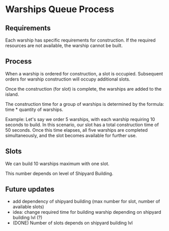 # Warships Queue Process

## Requirements

Each warship has specific requirements for construction. 
If the required resources are not available, the warship cannot be built.

## Process

When a warship is ordered for construction, a slot is occupied. Subsequent orders for warship construction will occupy additional slots.

Once the construction (for slot) is complete, the warships are added to the island.

The construction time for a group of warships is determined by the formula: time * quantity of warships.

Example:
Let's say we order 5 warships, with each warship requiring 10 seconds to build. 
In this scenario, our slot has a total construction time of 50 seconds. 
Once this time elapses, all five warships are completed simultaneously, and the slot becomes available for further use.

## Slots

We can build 10 warships maximum with one slot.

This number depends on level of Shipyard Building.

## Future updates

- add dependency of shipyard building (max number for slot, number of available slots)
- idea: change required time for building warship depending on shipyard building lvl (?)
- (DONE) Number of slots depends on shipyard building lvl
